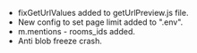 - fixGetUrlValues added to getUrlPreview.js file.
- New config to set page limit added to ".env".
- m.mentions - rooms_ids added.
- Anti blob freeze crash.
